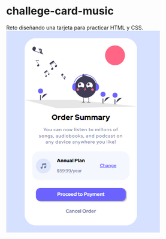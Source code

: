 # challege-card-music
Reto diseñando una tarjeta para practicar HTML y CSS.
![Captura final de la tarjeta](https://github.com/omadur/challege-card-music/blob/main/Captura_final.PNG)
